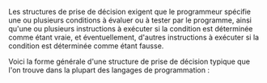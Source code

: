 Les structures de prise de décision exigent que le programmeur spécifie une ou plusieurs conditions à évaluer ou à tester par le programme, ainsi qu'une ou plusieurs instructions à exécuter si la condition est déterminée comme étant vraie, et éventuellement, d'autres instructions à exécuter si la condition est déterminée comme étant fausse.

Voici la forme générale d'une structure de prise de décision typique que l'on trouve dans la plupart des langages de programmation :
